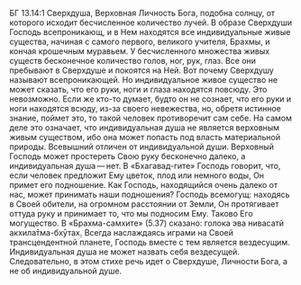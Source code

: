 БГ 13.14:1	Сверхдуша, Верховная Личность Бога, подобна солнцу, от которого исходит бесчисленное количество лучей. В образе Сверхдуши Господь всепроникающ, и в Нем находятся все индивидуальные живые существа, начиная с самого первого, великого учителя, Брахмы, и кончая крошечным муравьем. У бесчисленного множества живых существ бесконечное количество голов, ног, рук, глаз. Все они пребывают в Сверхдуше и покоятся на Ней. Вот почему Сверхдушу называют всепроникающей. Но индивидуальное живое существо не может сказать, что его руки, ноги и глаза находятся повсюду. Это невозможно. Если же кто-то думает, будто он не сознает, что его руки и ноги находятся всюду, из-за своего невежества, но, обретя истинное знание, поймет это, то такой человек противоречит сам себе. На самом деле это означает, что индивидуальная душа не является верховным живым существом, ибо она может попасть под власть материальной природы. Всевышний отличен от индивидуальной души. Верховный Господь может простереть Свою руку бесконечно далеко, а индивидуальная душа — нет. В «Бхагавад-гите» Господь говорит, что, если человек предложит Ему цветок, плод или немного воды, Он примет его подношение. Как Господь, находящийся очень далеко от нас, может принимать наши подношения? Господь всемогущ: находясь в Своей обители, на огромном расстоянии от Земли, Он протягивает оттуда руку и принимает то, что мы подносим Ему. Таково Его могущество. В «Брахма-самхите» (5.37) сказано: голока эва нивасатй акхила̄тма-бхӯтах̣. Всегда наслаждаясь играми на Своей трансцендентной планете, Господь вместе с тем является вездесущим. Индивидуальная душа не может назвать себя вездесущей. Следовательно, в этом стихе речь идет о Сверхдуше, Личности Бога, а не об индивидуальной душе.